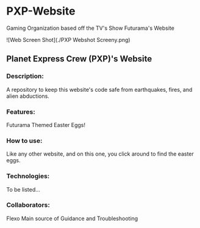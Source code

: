 # PXP-Website
Gaming Organization based off the TV's Show Futurama's Website

![Web Screen Shot](./PXP Webshot Screeny.png)

## Planet Express Crew (PXP)'s Website
### Description:
A repository to keep this website's code safe from earthquakes, fires, and alien abductions.
### Features: 
Futurama Themed Easter Eggs!
### How to use:
Like any other website, and on this one, you click around to find the easter eggs.
### Technologies: 
To be listed...
### Collaborators: 
Flexo Main source of Guidance and Troubleshooting
